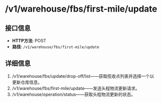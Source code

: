 # /v1/warehouse/fbs/first-mile/update

## 接口信息

- **HTTP方法**: POST
- **路径**: `/v1/warehouse/fbs/first-mile/update`

## 详细信息

  1. /v1/warehouse/fbs/update/drop-off/list——获取揽收点列表并选择一个以更新仓库信息。
  2. /v1/warehouse/fbs/first-mile/update——发送头程物流更新请求。
  3. /v1/warehouse/operation/status——获取头程物流更新的状态。


